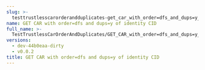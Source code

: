 ```yaml
---
slug: >-
  testtrustlesscarorderandduplicates-get_car_with_order=dfs_and_dups=y_of_identity_cid
name: GET CAR with order=dfs and dups=y of identity CID
full_name: >-
  TestTrustlessCarOrderAndDuplicates/GET_CAR_with_order=dfs_and_dups=y_of_identity_CID
versions:
  - dev-44b0eaa-dirty
  - v0.0.2
title: GET CAR with order=dfs and dups=y of identity CID
---
```


